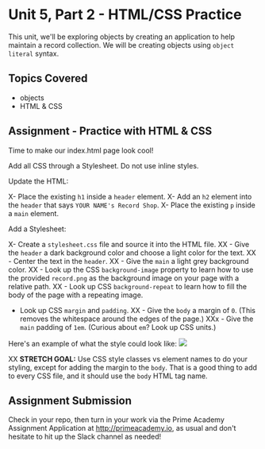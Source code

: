 # Unit 5, Part 2 - HTML/CSS Practice

This unit, we'll be exploring objects by creating an application to help maintain a record collection. We will be creating objects using `object literal` syntax.

## Topics Covered

- objects
- HTML & CSS

## Assignment - Practice with HTML & CSS

Time to make our index.html page look cool!

Add all CSS through a Stylesheet. Do not use inline styles.

Update the HTML:

X- Place the existing `h1` inside a `header` element. 
X- Add an `h2` element into the `header` that says `YOUR NAME's Record Shop`.
X- Place the existing `p` inside a `main` element.

Add a Stylesheet:

X- Create a `stylesheet.css` file and source it into the HTML file.
XX - Give the `header` a dark background color and choose a light  color for the text.
XX - Center the text in the `header`.
XX - Give the `main` a light grey background color.
XX - Look up the CSS `background-image` property to learn how to use the provided `record.png` as the background image on your page with a relative path.
XX - Look up CSS `background-repeat` to learn how to fill the body of the page with a repeating image.
- Look up CSS `margin` and `padding`. 
XX  - Give the `body` a margin of `0`. (This removes the whitespace around the edges of the page.) 
XXx  - Give the `main` padding of `1em`. (Curious about `em`? Look up CSS units.)

Here's an example of what the style could look like:
<img src="./example.png">

XX __STRETCH GOAL:__ Use CSS style classes vs element names to do your styling, except for adding the margin to the `body`. That is a good thing to add to every CSS file, and it should use the `body` HTML tag name.

## Assignment Submission
Check in your repo, then turn in your work via the Prime Academy Assignment Application at http://primeacademy.io, as usual and don't hesitate to hit up the Slack channel as needed!
